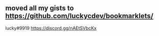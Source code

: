 moved all my gists to https://github.com/luckycdev/bookmarklets/
---
lucky#9919
https://discord.gg/nAEtSVbcKx
